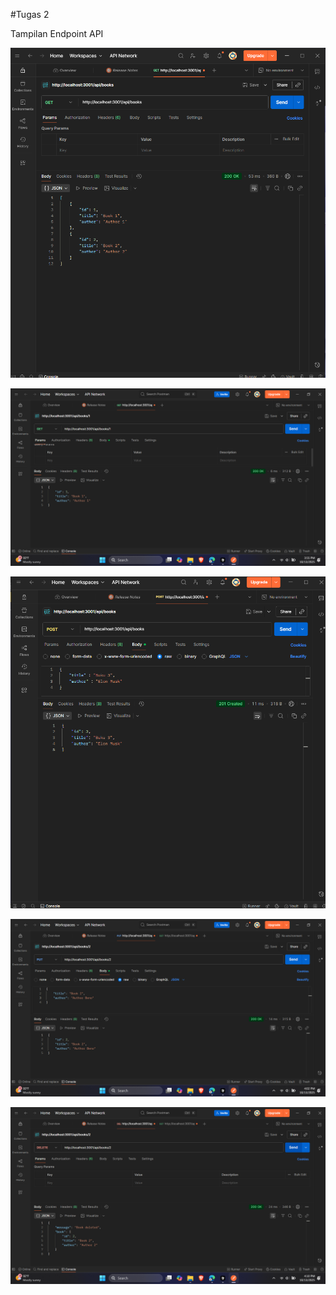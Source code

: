 #Tugas 2

Tampilan Endpoint API


![Postman GET](img/get_api_books.png)


![Postman GET By id](img/getbyid_api_books.png)


![Postman POST](img/post_api_books.png)


![Postman PUT](img/put_api_books.png)


![Postman DELETE](img/delete_api_books.png)